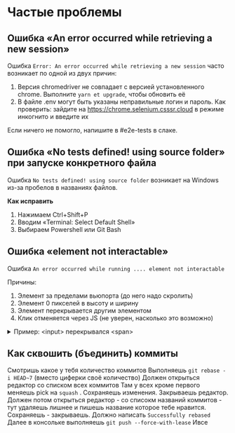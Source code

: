 # Частые проблемы

## Ошибка «An error occurred while retrieving a new session»

Ошибка `Error: An error occurred while retrieving a new session` часто возникает по одной из двух причин:

1. Версия chromedriver не совпадает с версией установленного chrome. Выполните `yarn et upgrade`, чтобы обновить её
2. В файле .env могут быть указаны неправильные логин и пароль. Как проверить: зайдите на https://chrome.selenium.csssr.cloud в режиме инкогнито и введите их

Если ничего не помогло, напишите в #e2e-tests в слаке.

## Ошибка «No tests defined! using source folder» при запуске конкретного файла

Ошибка `No tests defined! using source folder` возникает на Windows из-за пробелов в названиях файлов.

**Как исправить**

1. Нажимаем Ctrl+Shift+P
2. Вводим «Terminal: Select Default Shell»
3. Выбираем Powershell или Git Bash

## Ошибка «element not interactable»

Ошибка `An error occurred while running .... element not interactable`

Причины:

1. Элемент за пределами вьюпорта (до него надо скролить)
2. Элемент 0 пикселей в высоту и ширину
3. Элемент перекрывается другим элементом
4. Клик отменяется через JS (не уверен, насколько это возможно)

<details>
  <summary>Пример: &lt;input> перекрывался &lt;span></summary>

![](http://s.csssr.ru/UGFKUFRBL/2021-11-16-14-11-36-eZM2a.jpg)
![](http://s.csssr.ru/UGFKUFRBL/2021-11-16-14-12-28-jsO5V.jpg)

</details>

## Как сквошить (бъединить) коммиты 
Смотришь какое у тебя количество коммитов
Выполняешь `git rebase -i HEAD~7`  (вместо циферки своё количество)
Должен открыться редактор со списком всех коммитов
Там у всех кроме первого меняешь pick на `squash` . Сохраняешь изменения. Закрываешь редактор.
Должен потом открыться редактор - со списокм названий коммитов - тут удаляешь лишнее и пишешь название которое тебе нравится. Сохраняешь - закрываешь.  Должно написать `Successfully rebased`
Далее в консольке выполняешь  `git push --force-with-lease`  Ивсе
